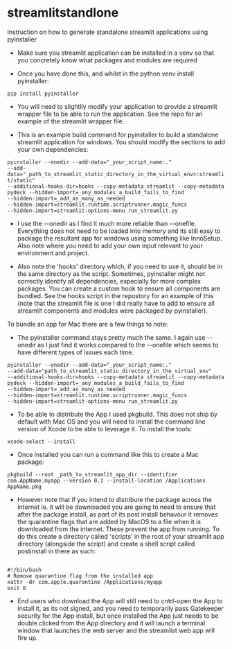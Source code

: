 # streamlitstandlone
Instruction on how to generate standalone streamlit applications using pyinstaller

- Make sure you streamlit application can be installed in a venv so that you concretely know what packages and modules are required

- Once you have done this, and whilst in the python venv install pyinstaller:

<code>pip install pyinstaller</code>

- You will need to slightlly modify your application to provide a streamlit wrapper file to be able to run the application. See the repo for an example of the streamlit wrapper file.

- This is an example build command for pyinstaller to build a standalone streamlit application for windows. You should modify the sections to add your own dependencies:

<code>pyinstaller --onedir --add-data="_your_script_name:." --add-data="_path_to_streamlit_static_directory_in_the_virtual_env>:streamlit/static" --additional-hooks-dir=hooks --copy-metadata streamlit --copy-metadata pydeck --hidden-import=_any_modules_a_build_fails_to_find --hidden-import=_add_as_many_as_needed --hidden-import=streamlit.runtime.scriptrunner.magic_funcs --hidden-import=streamlit-options-menu run_streamlit.py</code>

- I use the --onedir as I find it much more reliable than --onefile. Everything does not need to be loaded into memory and its still easy to package the resultant app for windows using something like InnoSetup. Also note where you need to add your own input relevant to your environment and project.

- Also note the 'hooks' directory which, if you need to use it, should be in the same directory as the script. Sometimes, pyinstaller might not correctly identify all dependencies, especially for more complex packages. You can create a custom hook to ensure all components are bundled. See the hooks script in the repostory for an example of this (note that the streamlit file is one I did really have to add to ensure all streamlit components and modules were packaged by pyinstaller).

To bundle an app for Mac there are a few things to note:

- The pyinstaller command stays pretty much the same. I again use --onedir as I just find it works compared to the --onefile which seems to have different types of issues each time.

<code>pyinstaller --onedir --add-data="_your_script_name:." --add-data="path_to_streamlit_static_directory_in_the_virtual_env" --additional-hooks-dir=hooks --copy-metadata streamlit --copy-metadata pydeck --hidden-import=_any_modules_a_build_fails_to_find --hidden-import=_add_as_many_as_needed --hidden-import=streamlit.runtime.scriptrunner.magic_funcs --hidden-import=streamlit-options-menu run_streamlit.py</code>
  
- To be able to distribute the App I used pkgbuild. This does not ship by default with Mac OS and you will need to install the command line version of Xcode to be able to leverage it. To install the tools:

<code>xcode-select --install</code>

- Once installed you can run a command like this to create a Mac package:
  
<code>pkgbuild --root _path_to_streamlit_app_dir --identifier com.AppName.myapp --version 0.1 --install-location /Applications AppName.pkg</code>

- However note that if you intend to distribute the package across the internet ie. it will be downloaded you are going to need to ensure that after the package install, as part of its post install behavour it removes the quarantine flags that are added by MacOS to a file when it is downloaded from the internet. These prevent the app from running. To do this create a directory called 'scripts' in the root of your streamlit app directory (alongside the script) and create a shell script called postinstall in there as such:

<code>
#!/bin/bash
# Remove quarantine flag from the installed app
xattr -dr com.apple.quarantine /Applications/myapp
exit 0
</code>


- End users who download the App will still need to cntrl-open the App to install it, as its not signed, and you need to temporarily pass Gatekeeper security for the App install, but once installed the App just needs to be double clicked from the App directory and it will launch a terminal window that launches the web server and the streamlist web app will fire up.



